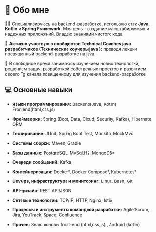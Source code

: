 # 🚀 Обо мне

👨‍💻 Специализируюсь на backend-разработке, использую стек **Java**, **Kotlin** и **Spring Framework**. Моя цель - создание масштабируемых и надежных приложений. Владею знаниями чистого кода

🎤 **Активно участвую в сообществе Technical Coaches java разработчиков (Технические коучеры java ):** проводя лекции посвященный backend-разработке на java.

🌱 В свободное время занимаюсь изучением новых технологий, решением задач, разработкой собственных проектов и развитием своего Tg канала повященному для изучения backend-разработке


## 💻 Основные навыки
- **Языки программирования:** Backend(Java, Kotlin) Frontend(html,css,js) 
- **Фреймворки:** Spring (Boot, Data, Cloud, Security, Kafka), Hibernate ORM
- **Тестирование:** JUnit, Spring Boot Test, Mockito, MockMvc
- **Системы сборки:** Maven, Gradle
- **Базы данных:** PostgreSQL, MySql,H2, MongoDB*
- **Очереди сообщений:** Kafka
- **Контейнеризация:** Docker*, Docker Compose*, Kubernetes*
- **DevOps, инфраструктура и мониторинг:** Linux, Bash, Git
- **API-дизайн:** REST API/JSON
- **Сетевые технологии:** TCP/IP, HTTP, Nginx, Istio
- **Процессы и инструменты командной разработки:** Agile/Scrum, Jira, YouTrack, Space, Confluence

- **Прочее:** Знаю основы front-end (html,css,js) , Android (kotlin)
